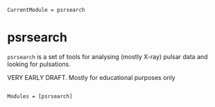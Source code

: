 ```@meta
CurrentModule = psrsearch
```

# psrsearch

`psrsearch` is a set of tools for analysing (mostly X-ray) pulsar data and looking for pulsations.

VERY EARLY DRAFT. Mostly for educational purposes only


```@index
```

```@autodocs
Modules = [psrsearch]
```
